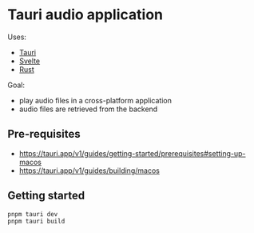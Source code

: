 # Tauri audio application

Uses:

- [Tauri](https://tauri.app/)
- [Svelte](https://svelte.dev/)
- [Rust](https://www.rust-lang.org/)

Goal:

- play audio files in a cross-platform application
- audio files are retrieved from the backend

## Pre-requisites

- https://tauri.app/v1/guides/getting-started/prerequisites#setting-up-macos
- https://tauri.app/v1/guides/building/macos

## Getting started

```bash
pnpm tauri dev
pnpm tauri build
```
